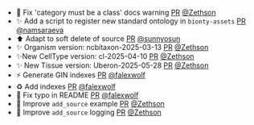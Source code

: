 - 📝 Fix 'category must be a class' docs warning [PR](https://github.com/laminlabs/bionty/pull/313) [@Zethson](https://github.com/Zethson)
- ✨ Add a script to register new standard ontology in `bionty-assets` [PR](https://github.com/laminlabs/bionty/pull/275) [@namsaraeva](https://github.com/namsaraeva)
- ⬆️ Adapt to soft delete of source [PR](https://github.com/laminlabs/bionty/pull/314) [@sunnyosun](https://github.com/sunnyosun)
- ✨ Organism version: ncbitaxon-2025-03-13 [PR](https://github.com/laminlabs/bionty/pull/312) [@Zethson](https://github.com/Zethson)
- ✨New CellType version: cl-2025-04-10 [PR](https://github.com/laminlabs/bionty/pull/311) [@Zethson](https://github.com/Zethson)
- ✨ New Tissue version: Uberon-2025-05-28 [PR](https://github.com/laminlabs/bionty/pull/310) [@Zethson](https://github.com/Zethson)
- ⚡️ Generate GIN indexes [PR](https://github.com/laminlabs/bionty/pull/307) [@falexwolf](https://github.com/falexwolf)
- ♻️ Add indexes [PR](https://github.com/laminlabs/bionty/pull/306) [@falexwolf](https://github.com/falexwolf)
- :pencil: Fix typo in README [PR](https://github.com/laminlabs/bionty/pull/305) [@falexwolf](https://github.com/falexwolf)
- 📝 Improve `add_source` example [PR](https://github.com/laminlabs/bionty/pull/303) [@Zethson](https://github.com/Zethson)
- 🚸 Improve `add_source` logging [PR](https://github.com/laminlabs/bionty/pull/302) [@Zethson](https://github.com/Zethson)
